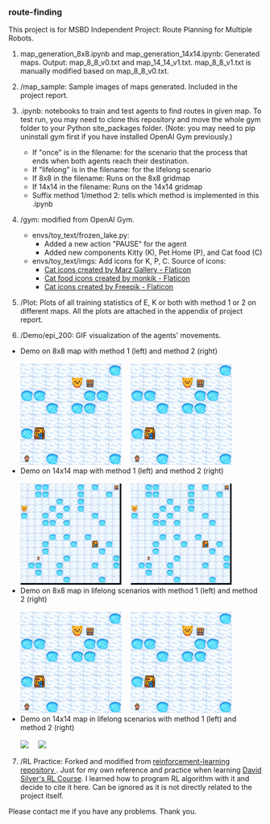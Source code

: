 ### route-finding

This project is for MSBD Independent Project: Route Planning for Multiple Robots.

1. map_generation_8x8.ipynb and map_generation_14x14.ipynb: Generated maps. Output: map_8_8_v0.txt and map_14_14_v1.txt. map_8_8_v1.txt is manually modified based on map_8_8_v0.txt.
2. /map_sample: Sample images of maps generated. Included in the project report.
3. .ipynb: notebooks to train and test agents to find routes in given map. To test run, you may need to clone this repository and move the whole gym folder to your Python site_packages folder. (Note: you may need to pip uninstall gym first if you have installed OpenAI Gym previously.)
   - If "once" is in the filename: for the scenario that the process that ends when both agents reach their destination.
   - If "lifelong" is in the filename: for the lifelong scenario
   - If 8x8 in the filename: Runs on the 8x8 gridmap
   - If 14x14 in the filename: Runs on the 14x14 gridmap
   - Suffix method 1/method 2: tells which method is implemented in this .ipynb
  
4. /gym: modified from OpenAI Gym.
   - envs/toy_text/frozen_lake.py:
     - Added a new action "PAUSE" for the agent
     - Added new components Kitty (K), Pet Home (P), and Cat food (C)
   - envs/toy_text/imgs: Add icons for K, P, C. Source of icons:
     - <a href="https://www.flaticon.com/free-icons/cat" title="cat icons">Cat icons created by Marz Gallery - Flaticon</a>
     - <a href="https://www.flaticon.com/free-icons/cat-food" title="cat food icons">Cat food icons created by monkik - Flaticon</a>
     - <a href="https://www.flaticon.com/free-icons/cat" title="cat icons">Cat icons created by Freepik - Flaticon</a>
5. /Plot: Plots of all training statistics of E, K or both with method 1 or 2 on different maps. All the plots are attached in the appendix of project report.
   
6. /Demo/epi_200: GIF visualization of the agents' movements.
  - Demo on 8x8 map with method 1 (left) and method 2 (right) <br><br>
    <img src='/Demo/epi_200/kitty_qlearning-8x8map_once_200_episodes_method_1.gif' width='200'> &nbsp; &nbsp;
    <img src='/Demo/epi_200/kitty_qlearning-8x8map_once_200_episodes_method_2.gif' width='200'>
  - Demo on 14x14 map with method 1 (left) and method 2 (right) <br><br>
    <img src='/Demo/epi_200/kitty_qlearning-14x14map_once_200_episodes_method_1.gif' width='200'> &nbsp; &nbsp;
    <img src='/Demo/epi_200/kitty_qlearning-14x14map_once_200_episodes_method_2.gif' width='200'>
    <br>
  - Demo on 8x8 map in lifelong scenarios with method 1 (left) and method 2 (right) <br><br>
    <img src='/Demo/epi_200/kitty_qlearning-8x8map_lifelong_200_episodes_method_1.gif' width='200'>  &nbsp;  &nbsp;
    <img src='/Demo/epi_200/kitty_qlearning-8x8map_lifelong_200_episodes_method_2.gif' width='200'>
    <br>
  - Demo on 14x14 map in lifelong scenarios with method 1 (left) and method 2 (right) <br><br> 
    <img src='/Demo/epi_200/kitty_qlearning-14x14map_lifelong_200_episodes_method_1.gif' width='200'> &nbsp; &nbsp;
    <img src='/Demo/epi_200/kitty_qlearning-14x14map_lifelong_200_episodes_method_2.gif' width='200'>

7. /RL Practice: Forked and modified from <a href = "https://github.com/dennybritz/reinforcement-learning"> reinforcement-learning repository </a>. Just for my own reference and practice when learning <a href = "https://www.davidsilver.uk/teaching/">David Silver's RL Course</a>. I learned how to program RL algorithm with it and decide to cite it here. Can be ignored as it is not directly related to the project itself.

Please contact me if you have any problems. Thank you.

    
 
